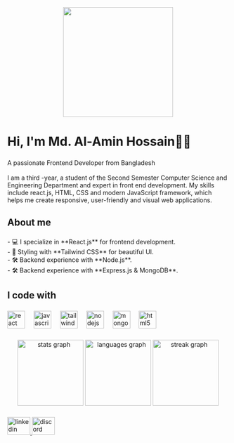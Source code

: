 <div align="center">
  <img height="250" src="https://res.cloudinary.com/dk77wplgj/image/upload/v1741613912/de4bpm9qztdpsulnlgoj.png"  />
</div>

###

<h1 align="left">Hi, I'm Md. Al-Amin Hossain🙋‍♂</h1>

###

<p align="left">A passionate Frontend Developer from Bangladesh<br><br>I am a third -year, a student of the Second Semester Computer Science and Engineering Department and expert in front end development. My skills include react.js, HTML, CSS and modern JavaScript framework, which helps me create responsive, user-friendly and visual web applications.</p>

###

<h2 align="left">About me</h2>

###

<p align="left">- 💻 I specialize in **React.js** for frontend development.<br>- 🎨 Styling with **Tailwind CSS** for beautiful UI.<br>- 🛠️ Backend experience with **Node.js**.<br>- 🛠️ Backend experience with **Express.js & MongoDB**.</p>

###

<h2 align="left">I code with</h2>

###

<div align="left">
  <img src="https://cdn.jsdelivr.net/gh/devicons/devicon/icons/react/react-original.svg" height="40" alt="react logo"  />
  <img width="12" />
  <img src="https://cdn.jsdelivr.net/gh/devicons/devicon/icons/javascript/javascript-original.svg" height="40" alt="javascript logo"  />
  <img width="12" />
  <img src="https://cdn.jsdelivr.net/gh/devicons/devicon/icons/tailwindcss/tailwindcss-original-wordmark.svg" height="40" alt="tailwindcss logo"  />
  <img width="12" />
  <img src="https://cdn.jsdelivr.net/gh/devicons/devicon/icons/nodejs/nodejs-original.svg" height="40" alt="nodejs logo"  />
  <img width="12" />
  <img src="https://cdn.jsdelivr.net/gh/devicons/devicon/icons/mongodb/mongodb-original.svg" height="40" alt="mongodb logo"  />
  <img width="12" />
  <img src="https://cdn.jsdelivr.net/gh/devicons/devicon/icons/html5/html5-original.svg" height="40" alt="html5 logo"  />
</div>

###

<div align="center">
  <img src="https://github-readme-stats.vercel.app/api?username=alamin20cse&hide_title=false&hide_rank=false&show_icons=true&include_all_commits=true&count_private=true&disable_animations=false&theme=dracula&locale=en&hide_border=false&order=1" height="150" alt="stats graph"  />
  <img src="https://github-readme-stats.vercel.app/api/top-langs?username=alamin20cse&locale=en&hide_title=false&layout=compact&card_width=320&langs_count=5&theme=dracula&hide_border=false&order=2" height="150" alt="languages graph"  />
  <img src="https://streak-stats.demolab.com?user=alamin20cse&locale=en&mode=daily&theme=dracula&hide_border=false&border_radius=5&order=3" height="150" alt="streak graph"  />
</div>

###

<div align="left">
  <a href="https://www.linkedin.com/in/md-al-amin-hossain-08146b355/" target="_blank">
    <img src="https://raw.githubusercontent.com/maurodesouza/profile-readme-generator/master/src/assets/icons/social/linkedin/default.svg" width="52" height="40" alt="linkedin logo"  />
  </a>
  <img src="https://raw.githubusercontent.com/maurodesouza/profile-readme-generator/master/src/assets/icons/social/discord/default.svg" width="52" height="40" alt="discord logo"  />
</div>

###
